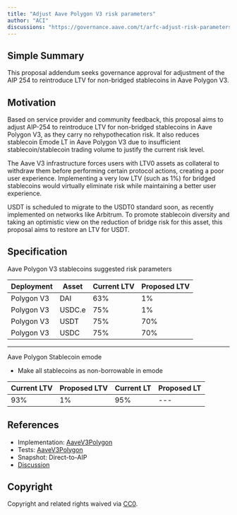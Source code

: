 ```yaml
---
title: "Adjust Aave Polygon V3 risk parameters"
author: "ACI"
discussions: "https://governance.aave.com/t/arfc-adjust-risk-parameters-for-aave-v2-and-v3-on-polygon/20211/60"
---
```


## Simple Summary

This proposal addendum seeks governance approval for adjustment of the AIP 254 to reintroduce LTV for non-bridged stablecoins in Aave Polygon V3.

## Motivation

Based on service provider and community feedback, this proposal aims to adjust AIP-254 to reintroduce LTV for non-bridged stablecoins in Aave Polygon V3, as they carry no rehypothecation risk. It also reduces stablecoin Emode LT in Aave Polygon V3 due to insufficient stablecoin/stablecoin trading volume to justify the current risk level.

The Aave V3 infrastructure forces users with LTV0 assets as collateral to withdraw them before performing certain protocol actions, creating a poor user experience. Implementing a very low LTV (such as 1%) for bridged stablecoins would virtually eliminate risk while maintaining a better user experience.

USDT is scheduled to migrate to the USDT0 standard soon, as recently implemented on networks like Arbitrum. To promote stablecoin diversity and taking an optimistic view on the reduction of bridge risk for this asset, this proposal aims to restore an LTV for USDT.

## Specification

Aave Polygon V3 stablecoins suggested risk parameters

| Deployment | Asset  | Current LTV | Proposed LTV |
| ---------- | ------ | ----------- | ------------ |
| Polygon V3 | DAI    | 63%         | 1%           |
| Polygon V3 | USDC.e | 75%         | 1%           |
| Polygon V3 | USDT   | 75%         | 70%          |
| Polygon V3 | USDC   | 75%         | 70%          |

---

Aave Polygon Stablecoin emode

- Make all stablecoins as non-borrowable in emode

| Current LTV | Proposed LTV | Current LT | Proposed LT |
| ----------- | ------------ | ---------- | ----------- |
| 93%         | 1%           | 95%        | ---         |

## References

- Implementation: [AaveV3Polygon](https://github.com/bgd-labs/aave-proposals-v3/blob/main/src/20250228_AaveV3Polygon_AdjustAavePolygonV3RiskParameters/AaveV3Polygon_AdjustAavePolygonV3RiskParameters_20250228.sol)
- Tests: [AaveV3Polygon](https://github.com/bgd-labs/aave-proposals-v3/blob/main/src/20250228_AaveV3Polygon_AdjustAavePolygonV3RiskParameters/AaveV3Polygon_AdjustAavePolygonV3RiskParameters_20250228.t.sol)
- Snapshot: Direct-to-AIP
- [Discussion](https://governance.aave.com/t/arfc-adjust-risk-parameters-for-aave-v2-and-v3-on-polygon/20211/60)

## Copyright

Copyright and related rights waived via [CC0](https://creativecommons.org/publicdomain/zero/1.0/).
